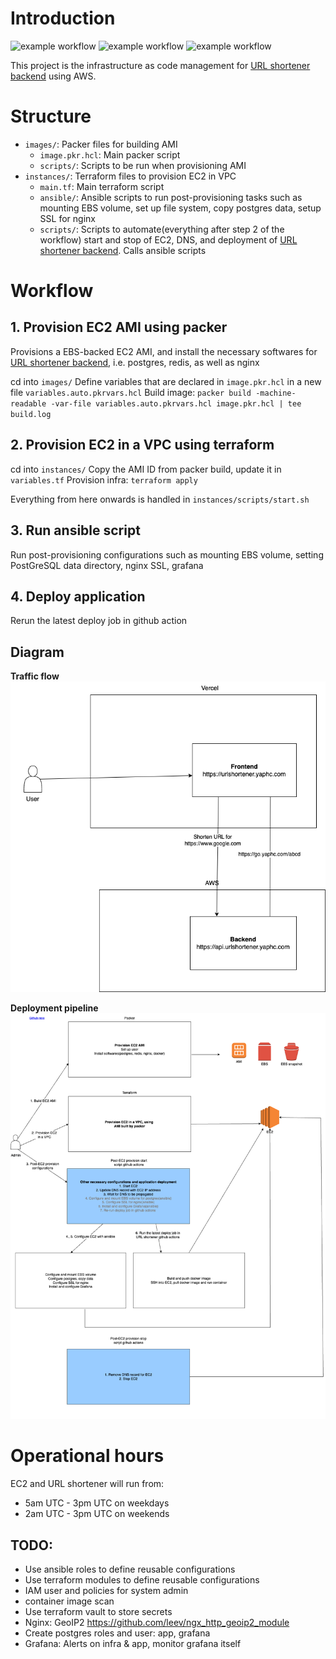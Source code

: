 # Introduction
![example workflow](https://github.com/hanchiang/url-shortener-infra/actions/workflows/health_check.yml/badge.svg)
![example workflow](https://github.com/hanchiang/url-shortener-infra/actions/workflows/start_url_shortener.yml/badge.svg)
![example workflow](https://github.com/hanchiang/url-shortener-infra/actions/workflows/stop_url_shortener.yml/badge.svg)

This project is the infrastructure as code management for [URL shortener backend](https://github.com/hanchiang/url-shortener-backend) using AWS.

# Structure
* `images/`: Packer files for building AMI
    * `image.pkr.hcl`: Main packer script
    * `scripts/`: Scripts to be run when provisioning AMI
* `instances/`: Terraform files to provision EC2 in VPC
    * `main.tf`: Main terraform script
    * `ansible/`: Ansible scripts to run post-provisioning tasks such as mounting EBS volume, set up file system, copy postgres data, setup SSL for nginx 
    * `scripts/`: Scripts to automate(everything after step 2 of the workflow) start and stop of EC2, DNS, and deployment of [URL shortener backend](https://github.com/hanchiang/url-shortener-backend). Calls ansible scripts


# Workflow
## 1. Provision EC2 AMI using packer
Provisions a EBS-backed EC2 AMI, and install the necessary softwares for [URL shortener backend](https://github.com/hanchiang/url-shortener-backend), i.e. postgres, redis, as well as nginx

cd into `images/`
Define variables that are declared in `image.pkr.hcl` in a new file `variables.auto.pkrvars.hcl`
Build image: `packer build -machine-readable -var-file variables.auto.pkrvars.hcl image.pkr.hcl | tee build.log`

## 2. Provision EC2 in a VPC using terraform
cd into `instances/`
Copy the AMI ID from packer build, update it in `variables.tf`
Provision infra: `terraform apply`


Everything from here onwards is handled in `instances/scripts/start.sh`

## 3. Run ansible script
Run post-provisioning configurations such as mounting EBS volume, setting PostGreSQL data directory, nginx SSL, grafana

## 4. Deploy application
Rerun the latest deploy job in github action

## Diagram
**Traffic flow**
![](diagrams/traffic-flow.drawio.png)

**Deployment pipeline**
![](diagrams/deployment-pipeline.drawio.png)


# Operational hours
EC2 and URL shortener will run from:
* 5am UTC - 3pm UTC on weekdays
* 2am UTC - 3pm UTC on weekends

## TODO:
* Use ansible roles to define reusable configurations
* Use terraform modules to define reusable configurations
* IAM user and policies for system admin
* container image scan
* Use terraform vault to store secrets
* Nginx: GeoIP2 https://github.com/leev/ngx_http_geoip2_module
* Create postgres roles and user: app, grafana
* Grafana: Alerts on infra & app, monitor grafana itself